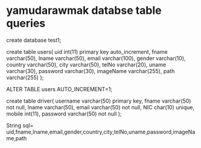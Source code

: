 # yamudarawmak databse table queries

create database test1;



create table users(
uid int(11) primary key auto_increment,
fname varchar(50),
lname varchar(50),
email varchar(100),
gender varchar(10),
country varchar(50),
city varchar(50),
telNo varchar(20),
uname varchar(30),
password varchar(30),
imageName varchar(255),
path varchar(255)
);

ALTER TABLE users AUTO_INCREMENT=1;

create table driver(
username varchar(50) primary key,
fname varchar(50) not null,
lname varchar(50),
email varchar(50) not null,
NIC char(10) unique,
mobile int(11),
password varchar(50) not null
);





String sql= uid,fname,lname,email,gender,country,city,telNo,uname,password,imageName,path